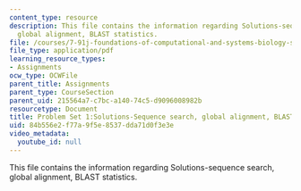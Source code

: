 ```yaml
---
content_type: resource
description: This file contains the information regarding Solutions-sequence search,
  global alignment, BLAST statistics.
file: /courses/7-91j-foundations-of-computational-and-systems-biology-spring-2014/84b556e2f77a9f5e8537dda71d0f3e3e_MIT7_91JS14_Pset1_ans.pdf
file_type: application/pdf
learning_resource_types:
- Assignments
ocw_type: OCWFile
parent_title: Assignments
parent_type: CourseSection
parent_uid: 215564a7-c7bc-a140-74c5-d9096008982b
resourcetype: Document
title: Problem Set 1:Solutions-Sequence search, global alignment, BLAST statistics
uid: 84b556e2-f77a-9f5e-8537-dda71d0f3e3e
video_metadata:
  youtube_id: null
---
```

This file contains the information regarding Solutions-sequence search, global alignment, BLAST statistics.